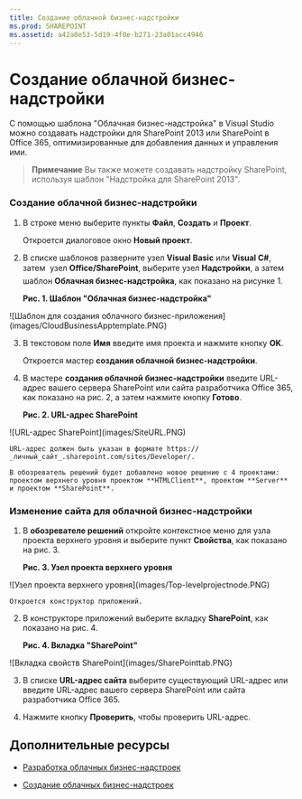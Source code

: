 ```yaml
---
title: Создание облачной бизнес-надстройки
ms.prod: SHAREPOINT
ms.assetid: a42a0e53-5d19-4f0e-b271-23a01acc4946
---
```



# Создание облачной бизнес-надстройки
С помощью шаблона "Облачная бизнес-надстройка" в Visual Studio можно создавать надстройки для SharePoint 2013 или SharePoint в Office 365, оптимизированные для добавления данных и управления ими.
> **Примечание**
> Вы также можете создавать надстройку SharePoint, используя шаблон "Надстройка для SharePoint 2013". 





### Создание облачной бизнес-надстройки


1. В строке меню выберите пункты **Файл**, **Создать** и **Проект**.

    Откроется диалоговое окно **Новый проект**.


2. В списке шаблонов разверните узел **Visual Basic** или **Visual C#**, затем  узел **Office/SharePoint**, выберите узел **Надстройки**, а затем  шаблон **Облачная бизнес-надстройка**, как показано на рисунке 1.

   **Рис. 1. Шаблон "Облачная бизнес-надстройка"**



!\[Шаблон для создания облачного бизнес-приложения](images/CloudBusinessApptemplate.PNG)





3. В текстовом поле **Имя** введите имя проекта и нажмите кнопку **OK**.

    Откроется мастер **создания облачной бизнес-надстройки**.


4. В мастере **создания облачной бизнес-надстройки** введите URL-адрес вашего сервера SharePoint или сайта разработчика Office 365, как показано на рис. 2, а затем нажмите кнопку **Готово**.

   **Рис. 2. URL-адрес SharePoint**



!\[URL-адрес SharePoint](images/SiteURL.PNG)


    URL-адрес должен быть указан в формате https://  _личный_сайт_.sharepoint.com/sites/Developer/.

    В обозреватель решений будет добавлено новое решение с 4 проектами: проектом верхнего уровня проектом **HTMLClient**, проектом **Server** и проектом **SharePoint**.



### Изменение сайта для облачной бизнес-надстройки


1. В **обозревателе решений** откройте контекстное меню для узла проекта верхнего уровня и выберите пункт **Свойства**, как показано на рис. 3.

   **Рис. 3. Узел проекта верхнего уровня**



!\[Узел проекта верхнего уровня](images/Top-levelprojectnode.PNG)


    Откроется конструктор приложений.


2. В конструкторе приложений выберите вкладку **SharePoint**, как показано на рис. 4.

   **Рис. 4. Вкладка "SharePoint"**



!\[Вкладка свойств SharePoint](images/SharePointtab.PNG)





3. В списке **URL-адрес сайта** выберите существующий URL-адрес или введите URL-адрес вашего сервера SharePoint или сайта разработчика Office 365.


4. Нажмите кнопку **Проверить**, чтобы проверить URL-адрес.



## Дополнительные ресурсы
<a name="bk_addresources"> </a>


-  [Разработка облачных бизнес-надстроек](develop-cloud-business-add-ins.md)


-  [Создание облачных бизнес-надстроек](create-cloud-business-add-ins.md)



